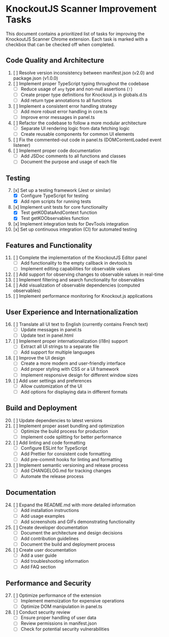 # KnockoutJS Scanner Improvement Tasks

This document contains a prioritized list of tasks for improving the KnockoutJS Scanner Chrome extension. Each task is marked with a checkbox that can be checked off when completed.

## Code Quality and Architecture

1. [ ] Resolve version inconsistency between manifest.json (v2.0) and package.json (v1.0.0)
2. [ ] Implement proper TypeScript typing throughout the codebase
   - [ ] Reduce usage of `any` type and non-null assertions (`!`)
   - [ ] Create proper type definitions for Knockout.js in globals.d.ts
   - [ ] Add return type annotations to all functions
3. [ ] Implement a consistent error handling strategy
   - [ ] Add more robust error handling in core.ts
   - [ ] Improve error messages in panel.ts
4. [ ] Refactor the codebase to follow a more modular architecture
   - [ ] Separate UI rendering logic from data fetching logic
   - [ ] Create reusable components for common UI elements
5. [ ] Fix the commented-out code in panel.ts (DOMContentLoaded event listener)
6. [ ] Implement proper code documentation
   - [ ] Add JSDoc comments to all functions and classes
   - [ ] Document the purpose and usage of each file

## Testing

7. [x] Set up a testing framework (Jest or similar)
   - [x] Configure TypeScript for testing
   - [x] Add npm scripts for running tests
8. [x] Implement unit tests for core functionality
   - [x] Test getKODataAndContext function
   - [x] Test getKOObservables function
9. [x] Implement integration tests for DevTools integration
10. [x] Set up continuous integration (CI) for automated testing

## Features and Functionality

11. [ ] Complete the implementation of the KnockoutJS Editor panel
    - [ ] Add functionality to the empty callback in devtools.ts
    - [ ] Implement editing capabilities for observable values
12. [ ] Add support for observing changes to observable values in real-time
13. [ ] Implement filtering and search functionality for observables
14. [ ] Add visualization of observable dependencies (computed observables)
15. [ ] Implement performance monitoring for Knockout.js applications

## User Experience and Internationalization

16. [ ] Translate all UI text to English (currently contains French text)
    - [ ] Update messages in panel.ts
    - [ ] Update text in panel.html
17. [ ] Implement proper internationalization (i18n) support
    - [ ] Extract all UI strings to a separate file
    - [ ] Add support for multiple languages
18. [ ] Improve the UI design
    - [ ] Create a more modern and user-friendly interface
    - [ ] Add proper styling with CSS or a UI framework
    - [ ] Implement responsive design for different window sizes
19. [ ] Add user settings and preferences
    - [ ] Allow customization of the UI
    - [ ] Add options for displaying data in different formats

## Build and Deployment

20. [ ] Update dependencies to latest versions
21. [ ] Implement proper asset bundling and optimization
    - [ ] Optimize the build process for production
    - [ ] Implement code splitting for better performance
22. [ ] Add linting and code formatting
    - [ ] Configure ESLint for TypeScript
    - [ ] Add Prettier for consistent code formatting
    - [ ] Add pre-commit hooks for linting and formatting
23. [ ] Implement semantic versioning and release process
    - [ ] Add CHANGELOG.md for tracking changes
    - [ ] Automate the release process

## Documentation

24. [ ] Expand the README.md with more detailed information
    - [ ] Add installation instructions
    - [ ] Add usage examples
    - [ ] Add screenshots and GIFs demonstrating functionality
25. [ ] Create developer documentation
    - [ ] Document the architecture and design decisions
    - [ ] Add contribution guidelines
    - [ ] Document the build and deployment process
26. [ ] Create user documentation
    - [ ] Add a user guide
    - [ ] Add troubleshooting information
    - [ ] Add FAQ section

## Performance and Security

27. [ ] Optimize performance of the extension
    - [ ] Implement memoization for expensive operations
    - [ ] Optimize DOM manipulation in panel.ts
28. [ ] Conduct security review
    - [ ] Ensure proper handling of user data
    - [ ] Review permissions in manifest.json
    - [ ] Check for potential security vulnerabilities
